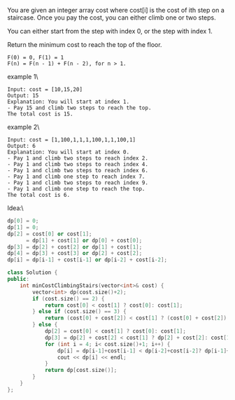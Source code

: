 You are given an integer array cost where cost[i] is the cost of ith step on a staircase. Once you pay the cost, you can either climb one or two steps.

You can either start from the step with index 0, or the step with index 1.

Return the minimum cost to reach the top of the floor.

```
F(0) = 0, F(1) = 1
F(n) = F(n - 1) + F(n - 2), for n > 1.
```

example 1\
```
Input: cost = [10,15,20]
Output: 15
Explanation: You will start at index 1.
- Pay 15 and climb two steps to reach the top.
The total cost is 15.
```

example 2\
```
Input: cost = [1,100,1,1,1,100,1,1,100,1]
Output: 6
Explanation: You will start at index 0.
- Pay 1 and climb two steps to reach index 2.
- Pay 1 and climb two steps to reach index 4.
- Pay 1 and climb two steps to reach index 6.
- Pay 1 and climb one step to reach index 7.
- Pay 1 and climb two steps to reach index 9.
- Pay 1 and climb one step to reach the top.
The total cost is 6.
```

Idea:\
```cpp
dp[0] = 0;
dp[1] = 0;
dp[2] = cost[0] or cost[1];
      = dp[1] + cost[1] or dp[0] + cost[0];
dp[3] = dp[2] + cost[2] or dp[1] + cost[1];
dp[4] = dp[3] + cost[3] or dp[2] + cost[2];
dp[i] = dp[i-1] + cost[i-1] or dp[i-2] + cost[i-2];
```
```cpp
class Solution {
public:
    int minCostClimbingStairs(vector<int>& cost) {
        vector<int> dp(cost.size()+2);
        if (cost.size() == 2) {
            return cost[0] < cost[1] ? cost[0]: cost[1];
        } else if (cost.size() == 3) {
            return (cost[0] + cost[2]) < cost[1] ? (cost[0] + cost[2]): cost[1];
        } else {
            dp[2] = cost[0] < cost[1] ? cost[0]: cost[1];
            dp[3] = dp[2] + cost[2] < cost[1] ? dp[2] + cost[2]: cost[1];
            for (int i = 4; i< cost.size()+1; i++) {
                dp[i] = dp[i-1]+cost[i-1] < dp[i-2]+cost[i-2]? dp[i-1]+cost[i-1] : dp[i-2]+cost[i-2];
                cout << dp[i] << endl;
            }
            return dp[cost.size()];
        }
    }
};
```











